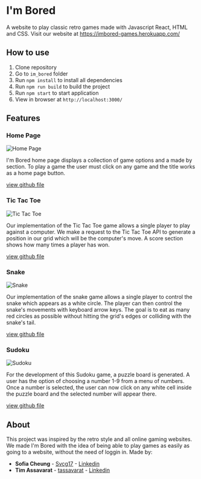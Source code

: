 # I'm Bored
A website to play classic retro games made with Javascript React, HTML and CSS.
Visit our website at https://imbored-games.herokuapp.com/

## How to use
1. Clone repository
2. Go to `im_bored` folder
3. Run `npm install` to install all dependencies
4. Run `npm run build` to build the project
5. Run `npm start` to start application
6. View in browser at `http://localhost:3000/`

## Features
### Home Page

![Home Page](https://i.imgur.com/aifDzri.png)

I'm Bored home page displays a collection of game options and a made by section. To play a game the user must click on any game and the title works as a home page button.


[view github file](./src/home/main.js) 
 
### Tic Tac Toe

![Tic Tac Toe](https://i.imgur.com/5nlNyNK.png)

Our implementation of the Tic Tac Toe game allows a single player to play against a computer. We make a request to the Tic Tac Toe API to generate a position in our grid which will be the computer's move. A score section shows how many times a player has won.


[view github file](./src/tictactoe/tic-tac-toe.js)

### Snake

![Snake](https://i.imgur.com/Vr1DSjz.png)

Our implementation of the snake game allows a single player to control the snake which appears as a white circle. The player can then control the snake's movements with keyboard arrow keys. The goal is to eat as many red circles as possible without hitting the grid's edges or colliding with the snake's tail.

[view github file](./src/snake/snake.js)

### Sudoku

![Sudoku](https://i.imgur.com/yYnVepg.png)

For the development of this Sudoku game, a puzzle board is generated. A user has the option of choosing a number 1-9 from a menu of numbers. Once a number is selected, the user can now click on any white cell inside the puzzle board and the selected number will appear there.

[view github file](./src/sudoku/sudoku.js)

## About
This project was inspired by the retro style and all online gaming websites. We made I'm Bored with the idea of being able to play games as easily as going to a website, without the need of loggin in.
Made by:
* **Sofia Cheung** - [Svcg17](https://github.com/Svcg17) - [Linkedin](https://www.linkedin.com/in/sof%C3%ADa-cheung-90056817a/)
* **Tim Assavarat** - [tassavarat](https://github.com/tassavarat) - [Linkedin](https://www.linkedin.com/in/tim-assavarat-04b14717a/)
